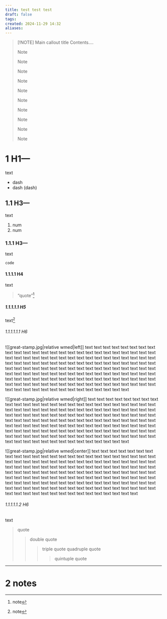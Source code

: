 ```yaml
---
title: test test test
draft: false
tags: 
created: 2024-11-29 14:32
aliases:
---
```



> [!NOTE] Main callout title
> Contents….
> > [!NOTE] 
> > > [!NOTE] 
> > > > [!NOTE] 
> > > > > [!NOTE] 
> > > > > > [!NOTE] 
> > > > > > > [!NOTE] 
> > > > > > > > [!NOTE] 
> > > > > > > > > [!NOTE] 
> > > > > > > > > > [!NOTE] 
> > > > > > > > > > > [!NOTE] 
> 

# 1	H1—
text
- dash
- dash (dash)
## 1.1	H3—
text
1. num
2. num
### 1.1.1	H3—
text
```
code
```
#### 1.1.1.1	H4
text
> “quote”[^1]
> 
##### 1.1.1.1.1	H5
text[^2]

###### 1.1.1.1.1.1	H6

![[great-stamp.jpg|relative wmed|left]] text text text text text text text text text text text text text text text text text text text text text text text text text text text text text text text text text text text text text text text text text text text text text text text text text text text text text text text text text text text text text text text text text text text text text text text text text text text text text text text text text text text text text text text text text text text text text text text text text text text text text text text text text text text text text text text text text text text text text text text text text text text text text text text text text text text text text text text text text text text text text

![[great-stamp.jpg|relative wmed|right]] text text text text text text text text text text text text text text text text text text text text text text text text text text text text text text text text text text text text text text text text text text text text text text text text text text text text text text text text text text text text text text text text text text text text text text text text text text text text text text text text text text text text text text text text text text text text text text text text text text text text text text text text text text text text text text text text text text text text text text text text text text text text text text text text text text text text text text text text text text text text text

![[great-stamp.jpg|relative wmed|center]] text text text text text text text text text text text text text text text text text text text text text text text text text text text text text text text text text text text text text text text text text text text text text text text text text text text text text text text text text text text text text text text text text text text text text text text text text text text text text text text text text text text text text text text text text text text text text text text text text text text text text text text text text text text text text text text text text text text text text text text text text text text text text text text text text text text text text text text text text text text text text


###### 1.1.1.1.1.2	H6
text

> quote
> > double quote
> > > triple quote
> > > quadruple quote
> > > > quintuple quote

***
# 2	notes

[^1]: note
[^2]: note